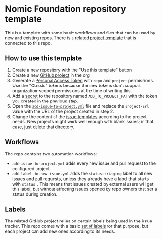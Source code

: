 # Nomic Foundation repository template

This is a template with some basic workflows and files that can be used by new and existing repos. There is a related [project template](https://github.com/orgs/NomicFoundation/projects/6) that is connected to this repo.

## How to use this template

1. Create a new repository with the "Use this template" button
2. Create a new [GitHub project](https://github.com/orgs/NomicFoundation/projects) in the org
3. Generate a [Personal Access Token](https://github.com/settings/tokens) with `repo` and `project` permissions. Use the "Classic" tokens because the new tokens don't support organization-scoped permissions at the time of writing this.
4. Add a [secret](https://docs.github.com/en/actions/security-guides/encrypted-secrets) to the repository named `ADD_TO_PROJECT_PAT` with the token you created in the previous step.
5. Open the [`add-issue-to-project.yml`](.github/workflows/add-issue-to-project.yml) file and replace the `project-url` value with the URL of the project created in step 2.
6. Change the content of the [issue templates](.github/ISSUE_TEMPLATE) according to the project needs. New projects might work well enough with blank issues; in that case, just delete that directory.

## Workflows

The repo contains two automation workflows:

- `add-issue-to-project.yml` adds every new issue and pull request to the configured project
- `add-label-to-new-issue.yml` adds the `status:triaging` label to all new issues and pull requests, unless they already have a label that starts with `status:`. This means that issues created by external users will get this label, but without affecting issues opened by repo owners that set a status during creation.

## Labels

The related GitHub project relies on certain labels being used in the issue tracker. This repo comes with a basic [set of labels](https://github.com/NomicFoundation/nomic-repository-template/labels) for that purpose, but each project can add new ones according to its needs.
